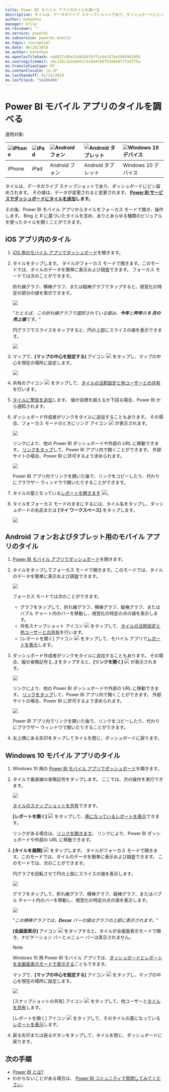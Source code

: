 ```yaml
---
title: Power BI モバイル アプリのタイルを調べる
description: タイルは、データのライブ スナップショットであり、ダッシュボードにピン留めされます。 Power BI モバイル アプリでタイルを操作する方法について説明します。
author: mshenhav
manager: kfile
ms.reviewer: ''
ms.service: powerbi
ms.subservice: powerbi-mobile
ms.topic: conceptual
ms.date: 06/28/2018
ms.author: mshenhav
ms.openlocfilehash: aa0827c0be31d65db7bff2c6e2476e5db59b2895
ms.sourcegitcommit: c8c126c1b2ab4527a16a4fb8f5208e0f7fa5ff5a
ms.translationtype: HT
ms.contentlocale: ja-JP
ms.lasthandoff: 01/15/2019
ms.locfileid: "54286406"
---
```

# <a name="explore-tiles-in-the-power-bi-mobile-apps"></a>Power BI モバイル アプリのタイルを調べる
適用対象:

| ![iPhone](./media/mobile-tiles-in-the-mobile-apps/iphone-logo-50-px.png) | ![iPad](./media/mobile-tiles-in-the-mobile-apps/ipad-logo-50-px.png) | ![Android フォン](./media/mobile-tiles-in-the-mobile-apps/android-phone-logo-50-px.png) | ![Android タブレット](./media/mobile-tiles-in-the-mobile-apps/android-tablet-logo-50-px.png) | ![Windows 10 デバイス](./media/mobile-tiles-in-the-mobile-apps/win-10-logo-50-px.png) |
|:--- |:--- |:--- |:--- |:--- |
| iPhone |iPad |Android フォン |Android タブレット |Windows 10 デバイス |

タイルは、データのライブ スナップショットであり、ダッシュボードにピン留めされます。 その値は、データが変更されると変更されます。 **[Power BI サービスでダッシュボードにタイルを追加](../end-user-tiles.md)します。** 

その後、Power BI モバイル アプリからタイルをフォーカス モードで開き、操作します。 Bing と R に基づいたタイルを含め、ありとあらゆる種類のビジュアルを使ったタイルを開くことができます。

## <a name="tiles-in-the-ios-apps"></a>iOS アプリ内のタイル

1. [iOS 用のモバイル アプリでダッシュボード](mobile-apps-view-dashboard.md)を開きます。
2. タイルをタップします。 タイルがフォーカス モードで開きます。このモードでは、タイルのデータを簡単に表示および調査できます。 フォーカス モードでは次のことができます。
   
   折れ線グラフ、横棒グラフ、または縦棒グラフでタップすると、視覚化の特定の部分の値を表示できます。
   
    ![](media/mobile-tiles-in-the-mobile-apps/power-bi-iphone-line-tile-values.png)
   
   "*たとえば、この折れ線グラフで選択されている値は、**今年**と**昨年**の **8 月の売上値**です。*"  
   
   円グラフでスライスをタップすると、円の上部にスライスの値を表示できます。  
   
   ![](media/mobile-tiles-in-the-mobile-apps/power-bi-ipad-tile-pie.png)
3. マップで、**[マップの中心を設定する]** アイコン ![](media/mobile-tiles-in-the-mobile-apps/power-bi-center-map-icon.png) をタップし、マップの中心を現在の場所に設定します。
   
     ![](media/mobile-tiles-in-the-mobile-apps/power-bi-ipad-center-map.png)
4. 共有のアイコン ![](./media/mobile-tiles-in-the-mobile-apps/power-bi-iphone-share-icon.png) をタップして、[タイルの注釈設定と他ユーザーとの共有](mobile-annotate-and-share-a-tile-from-the-mobile-apps.md)を行います。
5. [タイルに警告を追加](mobile-set-data-alerts-in-the-mobile-apps.md)します。 値が目標を超えるか下回る場合、Power BI から通知されます。
6. ダッシュボード作成者がリンクをタイルに追加することもあります。 その場合、フォーカス モードのときにリンク アイコン ![](media/mobile-tiles-in-the-mobile-apps/power-bi-iphone-link-icon.png) が表示されます。
   
    ![](media/mobile-tiles-in-the-mobile-apps/power-bi-iphone-tile-link.png)
   
    リンクにより、他の Power BI ダッシュボードや外部の URL に移動できます。 [リンクをタップ](../../service-dashboard-edit-tile.md#hyperlink)して、Power BI アプリ内で開くことができます。 外部サイトの場合、Power BI に許可するよう求められます。
   
    ![](media/mobile-tiles-in-the-mobile-apps/pbi_andr_openlinkmessage.png)
   
    Power BI アプリ内でリンクを開いた後で、リンクをコピーしたり、代わりにブラウザー ウィンドウで開いたりすることができます。
7. タイルの基となっている[レポートを開きます](mobile-reports-in-the-mobile-apps.md) ![](././media/mobile-tiles-in-the-mobile-apps/power-bi-ipad-open-report-icon.png)。
8. タイルをフォーカス モードのままにするには、タイル名をタップし、ダッシュボードの名前または **[マイ ワークスペース]** をタップします。
   
    ![](media/mobile-tiles-in-the-mobile-apps/power-bi-ipad-tile-breadcrumb.png)

## <a name="tiles-in-the-mobile-app-for-android-phones-and-tablets"></a>Android フォンおよびタブレット用のモバイル アプリのタイル
1. [Power BI モバイル アプリでダッシュボード](mobile-apps-view-dashboard.md)を開きます。
2. タイルをタップしてフォーカス モードで開きます。このモードでは、タイルのデータを簡単に表示および調査できます。
   
   ![](media/mobile-tiles-in-the-mobile-apps/power-bi-android-tablet-tile.png)
   
    フォーカス モードでは次のことができます。
   
   * グラフをタップして、折れ線グラフ、横棒グラフ、縦棒グラフ、またはバブル チャート内のバーを移動し、視覚化の特定の点の値を表示します。  
   * 共有スナップショット アイコン ![](./media/mobile-tiles-in-the-mobile-apps/pbi_andr_sharesnapicon.png) をタップして、[タイルの注釈設定と他ユーザーとの共有](mobile-annotate-and-share-a-tile-from-the-mobile-apps.md)を行います。
   * [レポートを開く] アイコン ![](./media/mobile-tiles-in-the-mobile-apps/power-bi-android-tablet-open-report-icon.png) をタップして、モバイル アプリで[レポートを表示](mobile-reports-in-the-mobile-apps.md)します。
3. ダッシュボード作成者がリンクをタイルに追加することもあります。 その場合、縦の省略記号 **[…]** をタップすると、**[リンクを開く]** ![](media/mobile-tiles-in-the-mobile-apps/power-bi-iphone-link-icon.png) が表示されます。
   
    ![](media/mobile-tiles-in-the-mobile-apps/power-bi-android-tile-link.png)
   
    リンクにより、他の Power BI ダッシュボードや外部の URL に移動できます。 [リンクをタップ](../../service-dashboard-edit-tile.md#hyperlink)して、Power BI アプリ内で開くことができます。 外部サイトの場合、Power BI に許可するよう求められます。
   
    ![](media/mobile-tiles-in-the-mobile-apps/pbi_andr_openlinkmessage.png)
   
    Power BI アプリ内でリンクを開いた後で、リンクをコピーしたり、代わりにブラウザー ウィンドウで開いたりすることができます。
4. 左上隅にある矢印をタップしてタイルを閉じ、ダッシュボードに戻ります。

## <a name="tiles-in-the-windows-10-mobile-app"></a>Windows 10 モバイル アプリのタイル
1. Windows 10 用の [Power BI モバイル アプリでダッシュボード](mobile-apps-view-dashboard.md)を開きます。
2. タイルで垂直線の省略記号をタップします。 ここでは、次の操作を実行できます。 
   
    ![](media/mobile-tiles-in-the-mobile-apps/pbi_win10tileellpslink.png)
   
    [タイルのスナップショットを共有](mobile-windows-10-phone-app-get-started.md)できます。
   
    **[レポートを開く]** ![](././media/mobile-tiles-in-the-mobile-apps/power-bi-ipad-open-report-icon.png) をタップして、[基になっているレポートを表示](mobile-reports-in-the-mobile-apps.md)できます。
   
    リンクがある場合は、[リンクを開きます](../../service-dashboard-edit-tile.md#hyperlink)。 リンクにより、Power BI ダッシュボードや外部の URL に移動できます。
3. **[タイルを展開]** ![](media/mobile-tiles-in-the-mobile-apps/power-bi-windows-10-focus-mode-icon.png) をタップします。 タイルがフォーカス モードで開きます。このモードでは、タイルのデータを簡単に表示および調査できます。 このモードでは、次のことができます。
   
   円グラフを回転させて円の上部にスライスの値を表示します。  
   
   ![](media/mobile-tiles-in-the-mobile-apps/power-bi-windows-10-pie-focus-mode.png)
   
   グラフをタップして、折れ線グラフ、横棒グラフ、縦棒グラフ、またはバブル チャート内のバーを移動し、視覚化の特定の点の値を表示します。  
   
   ![](media/mobile-tiles-in-the-mobile-apps/pbi_win10ph_bartile0316.png)
   
   "*この横棒グラフでは、**Decor** バーの値はグラフの上部に表示されます。*"
   
   **[全画面表示]** アイコン ![](media/mobile-tiles-in-the-mobile-apps/power-bi-full-screen-icon.png) をタップすると、タイルが全画面表示モードで開き、ナビゲーション バーとメニュー バーは表示されません。
   
   > [!NOTE]
   > Windows 10 用 Power BI モバイル アプリでは、[ダッシュボードとレポートを全画面表示モードで表示する](mobile-windows-10-app-presentation-mode.md)こともできます。
   > 
   > 
   
   マップで、**[マップの中心を設定する]** アイコン ![](media/mobile-tiles-in-the-mobile-apps/power-bi-center-map-icon.png) をタップし、マップの中心を現在の場所に設定します。
   
   ![](media/mobile-tiles-in-the-mobile-apps/power-bi-windows-10-center-map.png)
   
   [スナップショットの共有] アイコン ![](./media/mobile-tiles-in-the-mobile-apps/pbi_win10ph_shareicon.png) をタップして、他ユーザーと[タイルを共有](mobile-windows-10-phone-app-get-started.md)します。   
   
   [レポートを開く] アイコン ![](././media/mobile-tiles-in-the-mobile-apps/power-bi-ipad-open-report-icon.png) をタップして、そのタイルの基になっている[レポートを表示](mobile-reports-in-the-mobile-apps.md)します。 
4. 戻る矢印または戻るボタンをタップして、タイルを閉じ、ダッシュボードに戻ります。

## <a name="next-steps"></a>次の手順
* [Power BI とは?](../../power-bi-overview.md)
* わからないことがある場合は、 [Power BI コミュニティで質問してみてください](http://community.powerbi.com/)。

